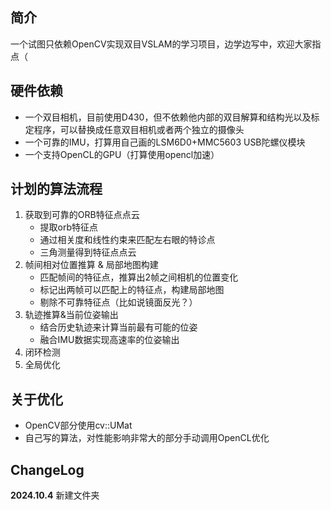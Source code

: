 ## 简介
一个试图只依赖OpenCV实现双目VSLAM的学习项目，边学边写中，欢迎大家指点（

## 硬件依赖
- 一个双目相机，目前使用D430，但不依赖他内部的双目解算和结构光以及标定程序，可以替换成任意双目相机或者两个独立的摄像头
- 一个可靠的IMU，打算用自己画的LSM6D0+MMC5603 USB陀螺仪模块
- 一个支持OpenCL的GPU（打算使用opencl加速）

## 计划的算法流程
1. 获取到可靠的ORB特征点点云
    - 提取orb特征点
    - 通过相关度和线性约束来匹配左右眼的特诊点
    - 三角测量得到特征点点云
2. 帧间相对位置推算 & 局部地图构建
    - 匹配帧间的特征点，推算出2帧之间相机的位置变化
    - 标记出两帧可以匹配上的特征点，构建局部地图
    - 剔除不可靠特征点（比如说镜面反光？）
3. 轨迹推算&当前位姿输出
    - 结合历史轨迹来计算当前最有可能的位姿
    - 融合IMU数据实现高速率的位姿输出
4. 闭环检测
5. 全局优化
## 关于优化
- OpenCV部分使用cv::UMat
- 自己写的算法，对性能影响非常大的部分手动调用OpenCL优化

## ChangeLog
**2024.10.4** 新建文件夹